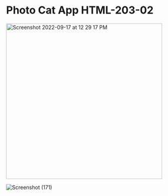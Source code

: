 # Photo Cat App HTML-203-02

<img width="423" alt="Screenshot 2022-09-17 at 12 29 17 PM" src="https://user-images.githubusercontent.com/104826351/197517046-0be192f9-6e34-4279-bcf0-ae1f41ce279d.png">

![Screenshot (171)](https://user-images.githubusercontent.com/104826351/197517145-b80ba5c2-1802-4ae3-b8bd-22ef1dd452ef.png)
